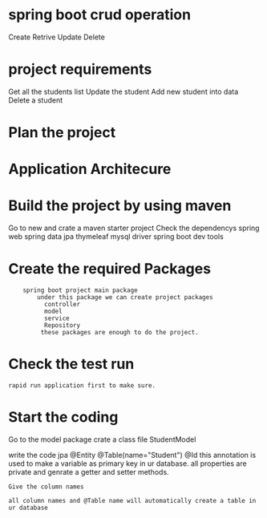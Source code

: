 # spring boot crud operation 
  Create 
  Retrive 
  Update
  Delete
  
# project requirements
 Get all the students list
 Update the student 
 Add new student into data
 Delete a student 

# Plan the project
 

# Application Architecure


# Build the project by using maven
  Go to new and crate a maven starter project
  Check the dependencys 
         spring web
         spring data jpa
         thymeleaf
         mysql driver
         spring boot dev tools

# Create the required Packages
		spring boot project main package
		    under this package we can create project packages 
		      controller
		      model
		      service
		      Repository
		     these packages are enough to do the project.

# Check the test run
    rapid run application first to make sure.
    
    
# Start the coding 
  Go to the model package crate a class file  StudentModel
  
  write the code 
  jpa @Entity
      @Table(name="Student")
      @Id this annotation is used to make a variable as primary key in ur database.
    all properties are private and genrate a getter and setter methods.
    
    Give the column names
    
    all column names and @Table name will automatically create a table in ur database
    
    
    
    
    
    
    
    
    
    